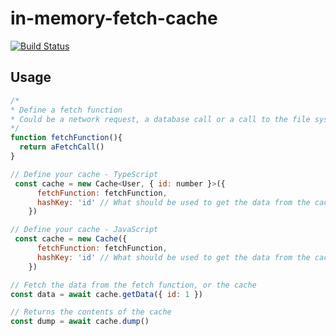 # in-memory-fetch-cache 

[![Build Status](https://travis-ci.org/tomanagle/in-memory-fetch-cache.svg?branch=master)](https://travis-ci.org/tomanagle/in-memory-fetch-cache)

## Usage
```js
/* 
* Define a fetch function
* Could be a network request, a database call or a call to the file system
*/
function fetchFunction(){
  return aFetchCall()
}

// Define your cache - TypeScript
 const cache = new Cache<User, { id: number }>({
      fetchFunction: fetchFunction,
      hashKey: 'id' // What should be used to get the data from the cache?
    })

// Define your cache - JavaScript
 const cache = new Cache({
      fetchFunction: fetchFunction,
      hashKey: 'id' // What should be used to get the data from the cache?
    })

// Fetch the data from the fetch function, or the cache
const data = await cache.getData({ id: 1 })

// Returns the contents of the cache
const dump = await cache.dump()
```